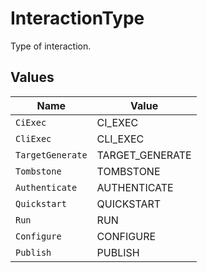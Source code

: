 # InteractionType

Type of interaction.


## Values

| Name             | Value            |
| ---------------- | ---------------- |
| `CiExec`         | CI_EXEC          |
| `CliExec`        | CLI_EXEC         |
| `TargetGenerate` | TARGET_GENERATE  |
| `Tombstone`      | TOMBSTONE        |
| `Authenticate`   | AUTHENTICATE     |
| `Quickstart`     | QUICKSTART       |
| `Run`            | RUN              |
| `Configure`      | CONFIGURE        |
| `Publish`        | PUBLISH          |